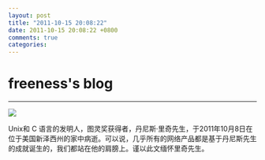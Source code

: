 ```yaml
---
layout: post
title: "2011-10-15 20:08:22"
date: 2011-10-15 20:08:22 +0800
comments: true
categories: 
---
```


# freeness's blog

----------

![](http://okqmqrbgo.bkt.clouddn.com/201110152008221.jpg)

>
Unix和 C 语言的发明人，图灵奖获得者，丹尼斯·里奇先生，于2011年10月8日在位于美国新泽西州的家中病逝。可以说，几乎所有的网络产品都是基于丹尼斯先生的成就诞生的，我们都站在他的肩膀上。谨以此文缅怀里奇先生。